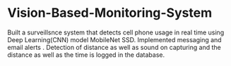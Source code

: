 # Vision-Based-Monitoring-System
Built a surveillsnce system that detects cell phone usage in real time using Deep Learning(CNN) model MobileNet SSD. Implemented messaging and email alerts . Detection of distance as well as sound on capturing and the distance as well as the time is logged in the database.
